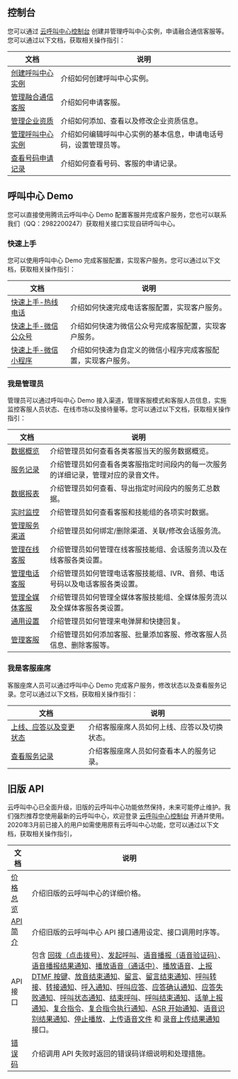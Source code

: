 ## 控制台
您可以通过 [云呼叫中心控制台](https://console.cloud.tencent.com/ccc) 创建并管理呼叫中心实例，申请融合通信客服等。您可以通过以下文档，获取相关操作指引：

| 文档 | 说明 | 
|---------|---------|
| [创建呼叫中心实例](https://cloud.tencent.com/document/product/679/41349) | 介绍如何创建呼叫中心实例。 |
| [管理融合通信客服](https://cloud.tencent.com/document/product/679/41350) | 介绍如何申请客服。 |
| [管理企业资质](https://cloud.tencent.com/document/product/679/41351) | 介绍如何添加、查看以及修改企业资质信息。 |
| [管理呼叫中心实例](https://cloud.tencent.com/document/product/679/41352) | 介绍如何编辑呼叫中心实例的基本信息，申请电话号码，设置管理员等。 |
| [查看号码申请记录](https://cloud.tencent.com/document/product/679/41353) | 介绍如何查看号码、客服的申请记录。 |


## 呼叫中心 Demo
您可以直接使用腾讯云呼叫中心 Demo 配置客服并完成客户服务，您也可以联系我们（QQ：2982200247）获取相关接口实现自研呼叫中心。

### 快速上手
您可以使用呼叫中心 Demo 完成客服配置，实现客户服务。您可以通过以下文档，获取相关操作指引：

| 文档 | 说明 | 
|---------|---------|
| [快速上手-热线电话](https://cloud.tencent.com/document/product/679/41404) | 介绍如何快速完成电话客服配置，实现客户服务。 |
| [快速上手-微信公众号](https://cloud.tencent.com/document/product/679/41405) | 介绍如何快速为微信公众号完成客服配置，实现客户服务。 |
| [快速上手-微信小程序](https://cloud.tencent.com/document/product/679/41406) | 介绍如何快速为自定义的微信小程序完成客服配置，实现客户服务。 |

### 我是管理员
管理员可以通过呼叫中心 Demo 接入渠道，管理客服模式和客服人员信息，实施监控客服人员状态、在线市场以及接待量等。您可以通过以下文档，获取相关操作指引：

| 文档 | 说明 | 
|---------|---------|
| [数据概览](https://cloud.tencent.com/document/product/679/41354) | 介绍管理员如何查看各类客服当天的服务数据概览。 |
| [服务记录](https://cloud.tencent.com/document/product/679/41355) | 介绍管理员如何查看各类客服指定时间段内的每一次服务的详细记录，管理对应的录音文件。 |
| [数据报表](https://cloud.tencent.com/document/product/679/41356) | 介绍管理员如何查看、导出指定时间段内的服务汇总数据。 |
| [实时监控](https://cloud.tencent.com/document/product/679/41357) | 介绍管理员如何查看客服和技能组的各项实时数据。 |
| [管理服务渠道](https://cloud.tencent.com/document/product/679/41358) | 介绍管理员如何绑定/删除渠道、关联/修改会话服务流。 |
| [管理在线客服](https://cloud.tencent.com/document/product/679/41359) | 介绍管理员如何管理在线客服技能组、会话服务流以及在线客服各类设置。 |
| [管理电话客服](https://cloud.tencent.com/document/product/679/41360) | 介绍管理员如何管理电话客服技能组、IVR、音频、电话号码以及电话客服各类设置。 |
| [管理全媒体客服](https://cloud.tencent.com/document/product/679/41361) | 介绍管理员如何管理全媒体客服技能组、全媒体服务流以及全媒体客服各类设置。 |
| [通用设置](https://cloud.tencent.com/document/product/679/41362) | 介绍管理员如何管理来电弹屏和快捷回复。 |
| [管理客服](https://cloud.tencent.com/document/product/679/41363) | 介绍管理员如何添加客服、批量添加客服、修改客服人员信息、删除客服等。 |

### 我是客服座席
客服座席人员可以通过呼叫中心 Demo 完成客户服务，修改状态以及查看服务记录。您可以通过以下文档，获取相关操作指引：

| 文档 | 说明 | 
|---------|---------|
| [上线、应答以及变更状态](https://cloud.tencent.com/document/product/679/41364) | 介绍客服座席人员如何上线、应答以及切换状态。 |
| [查看服务记录](https://cloud.tencent.com/document/product/679/41365) | 介绍客服座席人员如何查看本人的服务记录。 |

## 旧版 API
云呼叫中心已全面升级，旧版的云呼叫中心功能依然保持，未来可能停止维护。我们强烈推荐您使用最新的云呼叫中心，欢迎登录 [云呼叫中心控制台](https://console.cloud.tencent.com/ccc) 开通并使用。
2020年3月前已接入的用户如需使用原有云呼叫中心功能，您可以通过以下文档，获取相关操作指引，

| 文档 | 说明 | 
|---------|---------|
| [价格总览](https://cloud.tencent.com/document/product/679/14494) | 介绍旧版的云呼叫中心的详细价格。|
| [API 简介](https://cloud.tencent.com/document/product/679/14499) | 介绍旧版的云呼叫中心 API 接口通用设定、接口调用时序等。 |
| API 接口 | 包含 [回拨（点击拨号）](https://cloud.tencent.com/document/product/679/31932)、[发起呼叫](https://cloud.tencent.com/document/product/679/14501)、[语音播报（语音验证码）](https://cloud.tencent.com/document/product/679/18276)、[语音播报结果通知](https://cloud.tencent.com/document/product/679/18275)、[播放语音（通话中）](https://cloud.tencent.com/document/product/679/39207)、[播放语音](https://cloud.tencent.com/document/product/679/14509)、[上报 DTMF 按键](https://cloud.tencent.com/document/product/679/14500)、[放音结束通知](https://cloud.tencent.com/document/product/679/14510)、[留言](https://cloud.tencent.com/document/product/679/14517)、[留言结束通知](https://cloud.tencent.com/document/product/679/14512)、[呼叫转接](https://cloud.tencent.com/document/product/679/14506)、[转接通知](https://cloud.tencent.com/document/product/679/20227)、[呼入通知](https://cloud.tencent.com/document/product/679/14502)、[呼叫应答](https://cloud.tencent.com/document/product/679/14503)、[应答确认通知](https://cloud.tencent.com/document/product/679/18272)、[应答失败通知](https://cloud.tencent.com/document/product/679/18271)、[呼叫状态通知](https://cloud.tencent.com/document/product/679/14504)、[结束呼叫](https://cloud.tencent.com/document/product/679/14514)、[呼叫结束通知](https://cloud.tencent.com/document/product/679/14507)、[话单上报通知](https://cloud.tencent.com/document/product/679/14515)、[复合指令](https://cloud.tencent.com/document/product/679/14505)、[复合指令执行通知](https://cloud.tencent.com/document/product/679/14508)、[ASR 开始通知](https://cloud.tencent.com/document/product/679/18269)、[语音识别结果通知](https://cloud.tencent.com/document/product/679/18277)、[停止播放](https://cloud.tencent.com/document/product/679/20228)、[上传语音文件](https://cloud.tencent.com/document/product/679/18273) 和 [录音上传结果通知](https://cloud.tencent.com/document/product/679/39208) 接口。 |
| [错误码](https://cloud.tencent.com/document/product/679/14513) | 介绍调用 API 失败时返回的错误码详细说明和处理措施。 |
